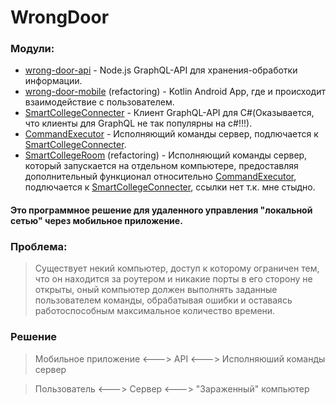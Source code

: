 
# WrongDoor

### Модули:
* [wrong-door-api] - Node.js GraphQL-API для хранения-обработки информации.
* [wrong-door-mobile] (refactoring) - Kotlin Android App, где и происходит взаимодействие с пользователем.
* [SmartCollegeConnecter] - Клиент GraphQL-API для C#(Оказывается, что клиенты для GraphQL не так популярны на c#!!!).
* [CommandExecutor] - Исполняющий команды сервер, подлючается к [SmartCollegeConnecter].
* [SmartCollegeRoom] (refactoring) - Исполняющий команды сервер, который запускается на отдельном компьютере, предоставляя дополнительный функционал относительно [CommandExecutor], подлючается к [SmartCollegeConnecter], ссылки нет т.к. мне стыдно.


#### Это программное решение для удаленного управления "локальной сетью" через мобильное приложение.

### Проблема: 
> Существует некий компьютер, доступ к которому ограничен тем, что он находится за роутером и никакие порты в его сторону не открыты, оный компьютер должен выполнять заданные пользователем команды, обрабатывая ошибки и оставаясь работоспособным максимальное количество времени.

### Решение 
> Мобильное приложение <---> API <--->  Исполняюший команды сервер

> Пользователь <---> Сервер <--->  "Зараженный" компьютер

[SmartCollegeConnecter]: <https://github.com/stercoris/SmartCollegeConnecter>
[CommandExecutor]: <https://github.com/stercoris/CommandExecutor>
[wrong-door-mobile]: <https://github.com/stercoris/wrong-door-mobile>
[wrong-door-api]: <https://github.com/stercoris/wrong-door-api>
[SmartCollegeRoom]: <>

